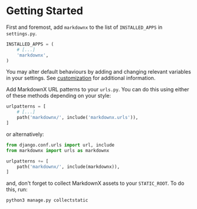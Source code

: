 # Getting Started

First and foremost, add ``markdownx`` to the list of ``INSTALLED_APPS`` in `settings.py`.

```python
INSTALLED_APPS = (
	# [...]
	'markdownx',
)
```

You may alter default behaviours by adding and changing relevant variables in your settings. See [customization](customization.md) for additional information.

Add MarkdownX URL patterns to your `urls.py`. You can do this using either of these methods depending on your style:

```python
urlpatterns = [
	# [...]
	path('markdownx/', include('markdownx.urls')),
]
```

or alternatively:

```python
from django.conf.urls import url, include
from markdownx import urls as markdownx

urlpatterns += [
    path('markdownx/', include(markdownx)),
]
```

and, don't forget to collect MarkdownX assets to your `STATIC_ROOT`. To do this, run:
```python
python3 manage.py collectstatic
```

